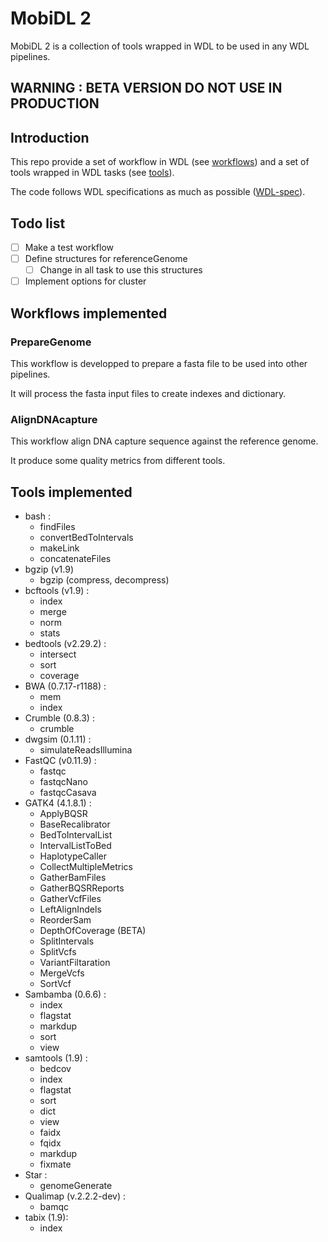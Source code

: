 # MobiDL 2

MobiDL 2 is a collection of tools wrapped in WDL to be used in any WDL pipelines.

## __WARNING : BETA VERSION DO NOT USE IN PRODUCTION__

## Introduction

This repo provide a set of workflow in WDL (see [workflows](#workflows-implemented))
and a set of tools wrapped in WDL tasks (see [tools](#tools-implemented)).

The code follows WDL specifications as much as possible ([WDL-spec](https://github.com/openwdl/wdl/blob/main/versions/1.0/SPEC.md)).

## Todo list

- [ ] Make a test workflow
- [ ] Define structures for referenceGenome
	- [ ] Change in all task to use this structures
- [ ] Implement options for cluster

## Workflows implemented

### PrepareGenome

This workflow is developped to prepare a fasta file to be used into other
pipelines.

It will process the fasta input files to create indexes and dictionary.

### AlignDNAcapture

This workflow align DNA capture sequence against the reference genome.

It produce some quality metrics from different tools.

## Tools implemented

- bash :
	- findFiles
	- convertBedToIntervals
	- makeLink
	- concatenateFiles
- bgzip (v1.9)
	- bgzip (compress, decompress)
- bcftools (v1.9) :
	- index
	- merge
	- norm
	- stats
- bedtools (v2.29.2) :
	- intersect
	- sort
	- coverage
- BWA (0.7.17-r1188) :
	- mem
	- index
- Crumble (0.8.3) :
	- crumble
- dwgsim (0.1.11) :
	- simulateReadsIllumina
- FastQC (v0.11.9) :
	- fastqc
	- fastqcNano
	- fastqcCasava
- GATK4 (4.1.8.1) :
	- ApplyBQSR
	- BaseRecalibrator
	- BedToIntervalList
	- IntervalListToBed
	- HaplotypeCaller
	- CollectMultipleMetrics
	- GatherBamFiles
	- GatherBQSRReports
	- GatherVcfFiles
	- LeftAlignIndels
	- ReorderSam
	- DepthOfCoverage (BETA)
	- SplitIntervals
	- SplitVcfs
	- VariantFiltaration
	- MergeVcfs
	- SortVcf
- Sambamba (0.6.6) :
	- index
	- flagstat
	- markdup
	- sort
	- view
- samtools (1.9) :
	- bedcov
	- index
	- flagstat
	- sort
	- dict
	- view
	- faidx
	- fqidx
	- markdup
	- fixmate
- Star :
	- genomeGenerate
- Qualimap (v.2.2.2-dev) :
	- bamqc
- tabix (1.9):
	- index
